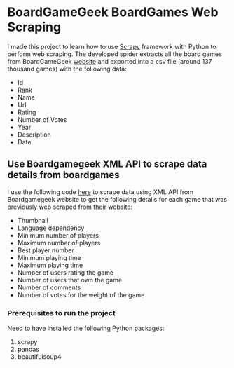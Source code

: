 # BoardGameGeek BoardGames Web Scraping

I made this project to learn how to use [Scrapy](https://scrapy.org/) framework with Python to perform web scraping.
The developed spider extracts all the board games from BoardGameGeek [website](https://boardgamegeek.com/) and exported into a csv file (around 137 thousand games) with the following data:

- Id
- Rank
- Name
- Url
- Rating
- Number of Votes
- Year
- Description
- Date

## Use Boardgamegeek XML API to scrape data details from boardgames
I use the following code [here](https://github.com/FilipeTheAnalyst/boardgames_xml_api/blob/master/boardgames/bgg_game_contents.py) to scrape data using XML API from Boardgamegeek website to get the following details for each game that was previously web scraped from their website:

- Thumbnail
- Language dependency
- Minimum number of players
- Maximum number of players
- Best player number
- Minimum playing time
- Maximum playing time
- Number of users rating the game
- Number of users that own the game
- Number of comments
- Number of votes for the weight of the game

### Prerequisites to run the project
Need to have installed the following Python packages:
1) scrapy
2) pandas
3) beautifulsoup4

